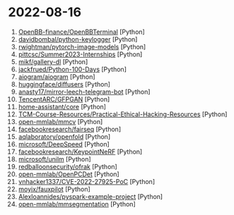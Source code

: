 # 2022-08-16

1. [OpenBB-finance/OpenBBTerminal](https://github.com/OpenBB-finance/OpenBBTerminal "Investment Research for Everyone, Anywhere.") [Python]
2. [davidbombal/python-keylogger](https://github.com/davidbombal/python-keylogger "") [Python]
3. [rwightman/pytorch-image-models](https://github.com/rwightman/pytorch-image-models "PyTorch image models, scripts, pretrained weights -- ResNet, ResNeXT, EfficientNet, EfficientNetV2, NFNet, Vision Transformer, MixNet, MobileNet-V3/V2, RegNet, DPN, CSPNet, and more") [Python]
4. [pittcsc/Summer2023-Internships](https://github.com/pittcsc/Summer2023-Internships "Collection of Summer 2023 tech internships!") [Python]
5. [mikf/gallery-dl](https://github.com/mikf/gallery-dl "Command-line program to download image galleries and collections from several image hosting sites") [Python]
6. [jackfrued/Python-100-Days](https://github.com/jackfrued/Python-100-Days "Python - 100天从新手到大师") [Python]
7. [aiogram/aiogram](https://github.com/aiogram/aiogram "Is a pretty simple and fully asynchronous framework for Telegram Bot API written in Python 3.7 with asyncio and aiohttp.") [Python]
8. [huggingface/diffusers](https://github.com/huggingface/diffusers "🤗 Diffusers: State-of-the-art diffusion models for image and audio generation in PyTorch") [Python]
9. [anasty17/mirror-leech-telegram-bot](https://github.com/anasty17/mirror-leech-telegram-bot "Official Repository: Telegram bot which can download torrents, mega , google drive, telegram file and direct links + all yt-dlp supported sites, then upload them to google drive or telegram cloud. This bot supports more features like zip or extract before upload, seed after upload using qBittorrent or aria2c and many more, read features below.") [Python]
10. [TencentARC/GFPGAN](https://github.com/TencentARC/GFPGAN "GFPGAN aims at developing Practical Algorithms for Real-world Face Restoration.") [Python]
11. [home-assistant/core](https://github.com/home-assistant/core "🏡 Open source home automation that puts local control and privacy first.") [Python]
12. [TCM-Course-Resources/Practical-Ethical-Hacking-Resources](https://github.com/TCM-Course-Resources/Practical-Ethical-Hacking-Resources "Compilation of Resources from TCM's Practical Ethical Hacking Udemy Course") [Python]
13. [open-mmlab/mmcv](https://github.com/open-mmlab/mmcv "OpenMMLab Computer Vision Foundation") [Python]
14. [facebookresearch/fairseq](https://github.com/facebookresearch/fairseq "Facebook AI Research Sequence-to-Sequence Toolkit written in Python.") [Python]
15. [aqlaboratory/openfold](https://github.com/aqlaboratory/openfold "Trainable, memory-efficient, and GPU-friendly PyTorch reproduction of AlphaFold 2") [Python]
16. [microsoft/DeepSpeed](https://github.com/microsoft/DeepSpeed "DeepSpeed is a deep learning optimization library that makes distributed training and inference easy, efficient, and effective.") [Python]
17. [facebookresearch/KeypointNeRF](https://github.com/facebookresearch/KeypointNeRF "KeypointNeRF Generalizing Image-based Volumetric Avatars using Relative Spatial Encoding of Keypoints") [Python]
18. [microsoft/unilm](https://github.com/microsoft/unilm "Large-scale Self-supervised Pre-training Across Tasks, Languages, and Modalities") [Python]
19. [redballoonsecurity/ofrak](https://github.com/redballoonsecurity/ofrak "OFRAK: unpack, modify, and repack binaries.") [Python]
20. [open-mmlab/OpenPCDet](https://github.com/open-mmlab/OpenPCDet "OpenPCDet Toolbox for LiDAR-based 3D Object Detection.") [Python]
21. [vnhacker1337/CVE-2022-27925-PoC](https://github.com/vnhacker1337/CVE-2022-27925-PoC "Zimbra RCE simple poc") [Python]
22. [moyix/fauxpilot](https://github.com/moyix/fauxpilot "FauxPilot - an open-source GitHub Copilot server") [Python]
23. [AlexIoannides/pyspark-example-project](https://github.com/AlexIoannides/pyspark-example-project "Example project implementing best practices for PySpark ETL jobs and applications.") [Python]
24. [open-mmlab/mmsegmentation](https://github.com/open-mmlab/mmsegmentation "OpenMMLab Semantic Segmentation Toolbox and Benchmark.") [Python]
